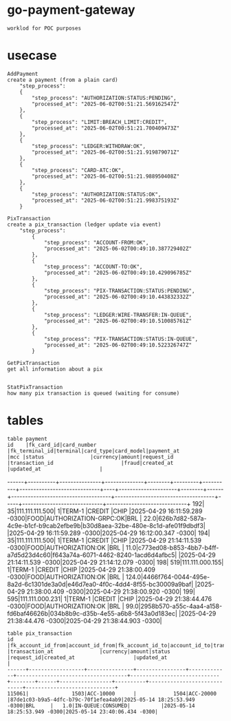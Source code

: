# go-payment-gateway
    worklod for POC purposes

# usecase

    AddPayment
    create a payment (from a plain card)
        "step_process": 
        {
            "step_process": "AUTHORIZATION:STATUS:PENDING",
            "processed_at": "2025-06-02T00:51:21.569162547Z"
        },
        {
            "step_process": "LIMIT:BREACH_LIMIT:CREDIT",
            "processed_at": "2025-06-02T00:51:21.700409473Z"
        },
        {
            "step_process": "LEDGER:WITHDRAW:OK",
            "processed_at": "2025-06-02T00:51:21.919879071Z"
        },
        {
            "step_process": "CARD-ATC:OK",
            "processed_at": "2025-06-02T00:51:21.988950408Z"
        },
        {
            "step_process": "AUTHORIZATION:STATUS:OK",
            "processed_at": "2025-06-02T00:51:21.998375193Z"
        }

    PixTransaction
    create a pix_transaction (ledger update via event)
        "step_process":
            {
                "step_process": "ACCOUNT-FROM:OK",
                "processed_at": "2025-06-02T00:49:10.387729402Z"
            },
            {
                "step_process": "ACCOUNT-TO:OK",
                "processed_at": "2025-06-02T00:49:10.429096785Z"
            },
            {
                "step_process": "PIX-TRANSACTION:STATUS:PENDING",
                "processed_at": "2025-06-02T00:49:10.443832332Z"
            },
            {
                "step_process": "LEDGER:WIRE-TRANSFER:IN-QUEUE",
                "processed_at": "2025-06-02T00:49:10.510085761Z"
            },
            {
                "step_process": "PIX-TRANSACTION:STATUS:IN-QUEUE",
                "processed_at": "2025-06-02T00:49:10.522326747Z"
            }

    GetPixTransaction
    get all information about a pix
    

    StatPixTransaction
    how many pix transaction is queued (waiting for consume)

# tables

    table payment
    id    |fk_card_id|card_number    |fk_terminal_id|terminal|card_type|card_model|payment_at                   |mcc |status               |currency|amount|request_id                          |transaction_id                      |fraud|created_at                   |updated_at                   |
------+----------+---------------+--------------+--------+---------+----------+-----------------------------+----+---------------------+--------+------+------------------------------------+------------------------------------+-----+-----------------------------+-----------------------------+
   192|        35|111.111.111.500|             1|TERM-1  |CREDIT   |CHIP      |2025-04-29 16:11:59.289 -0300|FOOD|AUTHORIZATION-GRPC:OK|BRL     |  22.0|626b7d82-587a-4c9e-b1cf-b9cab2efbe9b|b30d8aea-32be-480e-8c1d-afe01f9dbdf3|     |2025-04-29 16:11:59.289 -0300|2025-04-29 16:12:00.347 -0300|
   194|        35|111.111.111.500|             1|TERM-1  |CREDIT   |CHIP      |2025-04-29 21:14:11.539 -0300|FOOD|AUTHORIZATION:OK     |BRL     |  11.0|c773ed08-b853-4bb7-b4ff-a7d5d23d4c60|f643a74a-6071-4462-8240-1acd6d4afbc5|     |2025-04-29 21:14:11.539 -0300|2025-04-29 21:14:12.079 -0300|
   198|       519|111.111.000.155|             1|TERM-1  |CREDIT   |CHIP      |2025-04-29 21:38:00.409 -0300|FOOD|AUTHORIZATION:OK     |BRL     | 124.0|4466f764-0044-495e-8a2d-6c1301de3a0d|e46d7ea0-4f0c-4dd4-8f55-bc30009a9baf|     |2025-04-29 21:38:00.409 -0300|2025-04-29 21:38:00.920 -0300|
   199|       595|111.111.000.231|             1|TERM-1  |CREDIT   |CHIP      |2025-04-29 21:38:44.476 -0300|FOOD|AUTHORIZATION:OK     |BRL     |  99.0|2958b570-a55c-4aa4-a158-fd6baf46626b|034b8b9c-d35b-4e55-a6b8-5f43a0d183ec|     |2025-04-29 21:38:44.476 -0300|2025-04-29 21:38:44.903 -0300|

    table pix_transaction
    id    |fk_account_id_from|account_id_from|fk_account_id_to|account_id_to|transaction_id                      |transaction_at               |currency|amount|status           |request_id|created_at                   |updated_at                   |
    ------+------------------+---------------+----------------+-------------+------------------------------------+-----------------------------+--------+------+-----------------+----------+-----------------------------+-----------------------------+
    115061|              1503|ACC-10000      |            1504|ACC-20000    |87de1c03-b9a5-4dfc-b79c-70f1efea4ab9|2025-05-14 18:25:53.949 -0300|BRL     |   1.0|IN-QUEUE:CONSUMED|          |2025-05-14 18:25:53.949 -0300|2025-05-14 23:40:06.434 -0300|